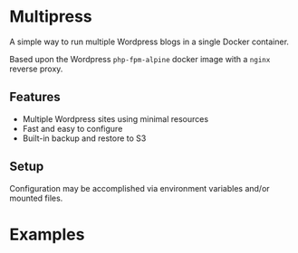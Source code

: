 # Multipress

A simple way to run multiple Wordpress blogs in a single Docker container.

Based upon the Wordpress `php-fpm-alpine` docker image with a `nginx` reverse proxy.

## Features

* Multiple Wordpress sites using minimal resources
* Fast and easy to configure
* Built-in backup and restore to S3

## Setup

Configuration may be accomplished via environment variables and/or mounted files.

# Examples

